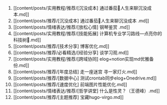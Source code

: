 1. [[content/posts/实用教程/推荐/[沉没成本] 通过番茄🍅人生来聊沉没成本.md]]
2. [[content/posts/推荐/[沉没成本] 通过番茄🍅人生来聊沉没成本 .md]]
3. [[content/posts/情绪表达/推荐/[放松心情] 钢琴鉴赏 .md]]
4. [[content/posts/实用教程/推荐/[技能拓展]  计算机专业学习路线—点亮你的科技树🌲.md]]
5. [[content/posts/推荐/[技术分享] 博客优化.md]]
6. [[content/posts/推荐/必看精选/[经验分享] 谈学习观.md]]
7. [[content/posts/实用教程/推荐/[跨域协同]  elog+notion实现md优雅备份.md]]
8. [[content/posts/推荐/[年度总结] 走一座迷宫 寻一家灯火.md]]
9. [[content/posts/推荐/[数据中心] 测试crontab同步elog+Onedrive.md]]
10. [[content/posts/推荐/[速度优化]  前端图片性能优化.md]]
11. [[content/posts/情绪表达/推荐/[哲学讲堂] 什么是性灵？（王德峰）.md]]
12. [[content/posts/推荐/[主题推荐] 宝藏hugo-virgo.md]]